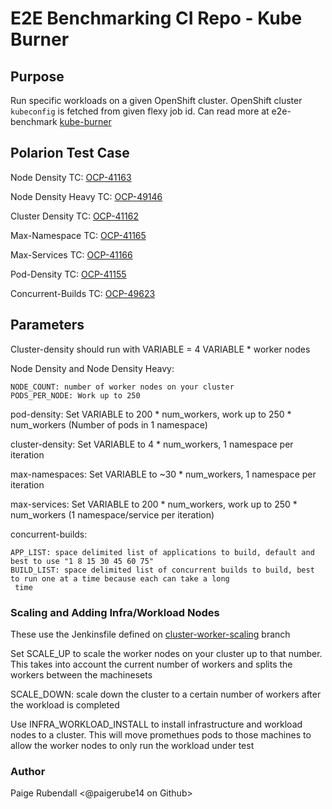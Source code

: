 # E2E Benchmarking CI Repo - Kube Burner

## Purpose
Run specific workloads on a given OpenShift cluster. OpenShift cluster `kubeconfig` is fetched from given flexy job id.
Can read more at e2e-benchmark [kube-burner](https://github.com/cloud-bulldozer/benchmark-operator/blob/master/docs/kube-burner.md)


## Polarion Test Case
Node Density TC: [OCP-41163](https://polarion.engineering.redhat.com/polarion/#/project/OSE/workitem?id=OCP-41163)

Node Density Heavy TC: [OCP-49146](https://polarion.engineering.redhat.com/polarion/#/project/OSE/workitem?id=OCP-49146)

Cluster Density TC: [OCP-41162](https://polarion.engineering.redhat.com/polarion/#/project/OSE/workitem?id=OCP-41162)

Max-Namespace TC: [OCP-41165](https://polarion.engineering.redhat.com/polarion/#/project/OSE/workitem?id=OCP-41165)

Max-Services TC: [OCP-41166](https://polarion.engineering.redhat.com/polarion/#/project/OSE/workitem?id=OCP-41166)

Pod-Density TC: [OCP-41155](https://polarion.engineering.redhat.com/polarion/#/project/OSE/workitem?id=OCP-41155)

Concurrent-Builds TC: [OCP-49623](https://polarion.engineering.redhat.com/polarion/#/project/OSE/workitem?id=OCP-49623)

## Parameters

Cluster-density should run with VARIABLE = 4 VARIABLE * worker nodes

Node Density and Node Density Heavy: 
```
NODE_COUNT: number of worker nodes on your cluster  
PODS_PER_NODE: Work up to 250
```

pod-density: Set VARIABLE to 200 * num_workers, work up to 250 * num_workers (Number of pods in 1 namespace)

cluster-density: Set VARIABLE to 4 * num_workers, 1 namespace per iteration

max-namespaces: Set VARIABLE to ~30 * num_workers, 1 namespace per iteration

max-services: Set VARIABLE to 200 * num_workers, work up to 250 * num_workers (1 namespace/service per iteration)

concurrent-builds: 

```
APP_LIST: space delimited list of applications to build, default and best to use "1 8 15 30 45 60 75"
BUILD_LIST: space delimited list of concurrent builds to build, best to run one at a time because each can take a long
 time 
```

### Scaling and Adding Infra/Workload Nodes

These use the Jenkinsfile defined on [cluster-worker-scaling](https://github.com/openshift-qe/ocp-qe-perfscale-ci/tree/cluster-workers-scaling) branch

Set SCALE_UP to scale the worker nodes on your cluster up to that number. This takes into account the current number of workers and splits the workers between the machinesets 

SCALE_DOWN: scale down the cluster to a certain number of workers after the workload is completed 

Use INFRA_WORKLOAD_INSTALL to install infrastructure and workload nodes to a cluster. This will move promethues pods to those machines to allow the worker nodes to only run the workload under test 

### Author
Paige Rubendall <@paigerube14 on Github>
